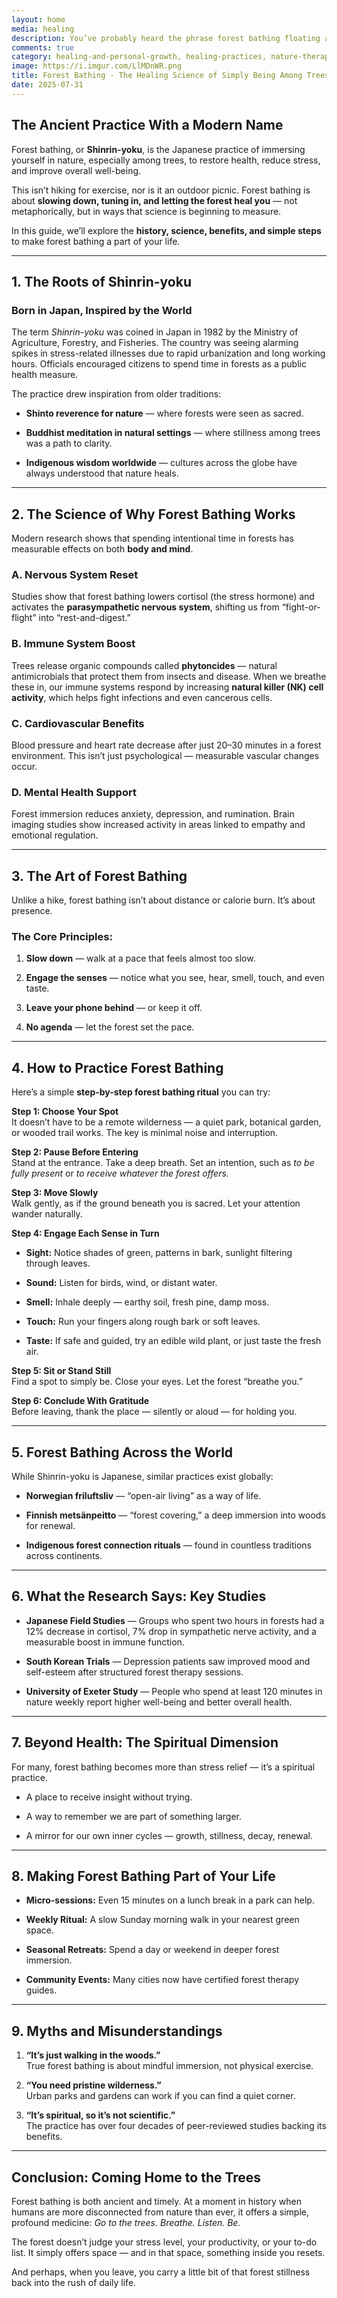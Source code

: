 ```yaml
---
layout: home
media: healing
description: You’ve probably heard the phrase forest bathing floating around in wellness circles. The name might conjure up images of soaking in a tub surrounded by pine branches, but the reality is simpler — and more powerful.
comments: true
category: healing-and-personal-growth, healing-practices, nature-therapy
image: https://i.imgur.com/LlMDnWR.png
title: Forest Bathing - The Healing Science of Simply Being Among Trees
date: 2025-07-31
---
```


## **The Ancient Practice With a Modern Name**

Forest bathing, or **Shinrin-yoku**, is the Japanese practice of immersing yourself in nature, especially among trees, to restore health, reduce stress, and improve overall well-being.

This isn’t hiking for exercise, nor is it an outdoor picnic. Forest bathing is about **slowing down, tuning in, and letting the forest heal you** — not metaphorically, but in ways that science is beginning to measure.

In this guide, we’ll explore the **history, science, benefits, and simple steps** to make forest bathing a part of your life.

---

## **1. The Roots of Shinrin-yoku**

### **Born in Japan, Inspired by the World**

The term _Shinrin-yoku_ was coined in Japan in 1982 by the Ministry of Agriculture, Forestry, and Fisheries. The country was seeing alarming spikes in stress-related illnesses due to rapid urbanization and long working hours. Officials encouraged citizens to spend time in forests as a public health measure.

The practice drew inspiration from older traditions:

- **Shinto reverence for nature** — where forests were seen as sacred.
    
- **Buddhist meditation in natural settings** — where stillness among trees was a path to clarity.
    
- **Indigenous wisdom worldwide** — cultures across the globe have always understood that nature heals.
    

---

## **2. The Science of Why Forest Bathing Works**

Modern research shows that spending intentional time in forests has measurable effects on both **body and mind**.

### **A. Nervous System Reset**

Studies show that forest bathing lowers cortisol (the stress hormone) and activates the **parasympathetic nervous system**, shifting us from “fight-or-flight” into “rest-and-digest.”

### **B. Immune System Boost**

Trees release organic compounds called **phytoncides** — natural antimicrobials that protect them from insects and disease. When we breathe these in, our immune systems respond by increasing **natural killer (NK) cell activity**, which helps fight infections and even cancerous cells.

### **C. Cardiovascular Benefits**

Blood pressure and heart rate decrease after just 20–30 minutes in a forest environment. This isn’t just psychological — measurable vascular changes occur.

### **D. Mental Health Support**

Forest immersion reduces anxiety, depression, and rumination. Brain imaging studies show increased activity in areas linked to empathy and emotional regulation.

---

## **3. The Art of Forest Bathing**

Unlike a hike, forest bathing isn’t about distance or calorie burn. It’s about presence.

### **The Core Principles:**

1. **Slow down** — walk at a pace that feels almost too slow.
    
2. **Engage the senses** — notice what you see, hear, smell, touch, and even taste.
    
3. **Leave your phone behind** — or keep it off.
    
4. **No agenda** — let the forest set the pace.
    

---

## **4. How to Practice Forest Bathing**

Here’s a simple **step-by-step forest bathing ritual** you can try:

**Step 1: Choose Your Spot**  
It doesn’t have to be a remote wilderness — a quiet park, botanical garden, or wooded trail works. The key is minimal noise and interruption.

**Step 2: Pause Before Entering**  
Stand at the entrance. Take a deep breath. Set an intention, such as _to be fully present_ or _to receive whatever the forest offers._

**Step 3: Move Slowly**  
Walk gently, as if the ground beneath you is sacred. Let your attention wander naturally.

**Step 4: Engage Each Sense in Turn**

- **Sight:** Notice shades of green, patterns in bark, sunlight filtering through leaves.
    
- **Sound:** Listen for birds, wind, or distant water.
    
- **Smell:** Inhale deeply — earthy soil, fresh pine, damp moss.
    
- **Touch:** Run your fingers along rough bark or soft leaves.
    
- **Taste:** If safe and guided, try an edible wild plant, or just taste the fresh air.
    

**Step 5: Sit or Stand Still**  
Find a spot to simply be. Close your eyes. Let the forest “breathe you.”

**Step 6: Conclude With Gratitude**  
Before leaving, thank the place — silently or aloud — for holding you.

---

## **5. Forest Bathing Across the World**

While Shinrin-yoku is Japanese, similar practices exist globally:

- **Norwegian friluftsliv** — “open-air living” as a way of life.
    
- **Finnish metsänpeitto** — “forest covering,” a deep immersion into woods for renewal.
    
- **Indigenous forest connection rituals** — found in countless traditions across continents.
    

---

## **6. What the Research Says: Key Studies**

- **Japanese Field Studies** — Groups who spent two hours in forests had a 12% decrease in cortisol, 7% drop in sympathetic nerve activity, and a measurable boost in immune function.
    
- **South Korean Trials** — Depression patients saw improved mood and self-esteem after structured forest therapy sessions.
    
- **University of Exeter Study** — People who spend at least 120 minutes in nature weekly report higher well-being and better overall health.
    

---

## **7. Beyond Health: The Spiritual Dimension**

For many, forest bathing becomes more than stress relief — it’s a spiritual practice.

- A place to receive insight without trying.
    
- A way to remember we are part of something larger.
    
- A mirror for our own inner cycles — growth, stillness, decay, renewal.
    

---

## **8. Making Forest Bathing Part of Your Life**

- **Micro-sessions:** Even 15 minutes on a lunch break in a park can help.
    
- **Weekly Ritual:** A slow Sunday morning walk in your nearest green space.
    
- **Seasonal Retreats:** Spend a day or weekend in deeper forest immersion.
    
- **Community Events:** Many cities now have certified forest therapy guides.
    

---

## **9. Myths and Misunderstandings**

1. **“It’s just walking in the woods.”**  
    True forest bathing is about mindful immersion, not physical exercise.
    
2. **“You need pristine wilderness.”**  
    Urban parks and gardens can work if you can find a quiet corner.
    
3. **“It’s spiritual, so it’s not scientific.”**  
    The practice has over four decades of peer-reviewed studies backing its benefits.
    

---

## **Conclusion: Coming Home to the Trees**

Forest bathing is both ancient and timely. At a moment in history when humans are more disconnected from nature than ever, it offers a simple, profound medicine: _Go to the trees. Breathe. Listen. Be._

The forest doesn’t judge your stress level, your productivity, or your to-do list. It simply offers space — and in that space, something inside you resets.

And perhaps, when you leave, you carry a little bit of that forest stillness back into the rush of daily life.
